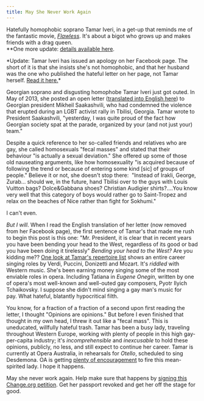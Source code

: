 ```yaml
---
title: May She Never Work Again
---
```


<p></p><div class="intro">Hatefully homophobic soprano Tamar Iveri, in a get-up that reminds me of the fantastic movie,&nbsp;<a href="http://www.imdb.com/title/tt0155711/" target="_blank"><em>Flawless</em></a>. It's about a bigot who grows up and makes friends with a drag queen.</div>
**One more update: <a href="/desdemona-down/" target="_blank">details available here</a>.<p></p><p>*Update: Tamar Iveri has issued an apology on her Facebook page. The short of it is that she insists she's not homophobic, and that her husband was the one who published the hateful letter&nbsp;on her page, not Tamar herself. <a href="https://www.facebook.com/tamariverisoprano/posts/10152123104307204?fref=nf" target="_blank">Read it here.</a>*</p><p>Georgian soprano and disgusting homophobe Tamar Iveri just got outed. In May of 2013, she posted an open letter (<a href="http://identoba.files.wordpress.com/2013/05/letter-of-ms-iveri-to-president-of-georgia_english.pdf" target="_blank">translated into English here</a>) to Georgian president&nbsp;Mikheil Saakashvili, who had condemned the violence that erupted during an LGBT activist rally&nbsp;in Tbilisi, Georgia. Tamar wrote to President Saakashvili, "yesterday, I was quite proud of the fact how Georgian society spat at the parade, organized by your (and not just your) team."</p><p>Despite a quick reference to her so-called friends and relatives who are gay, she called homosexuals "fecal masses" and stated that&nbsp;their behaviour&nbsp;"is actually a sexual deviation." She offered up some of&nbsp;those old&nbsp;nauseating&nbsp;arguments, like how homosexuality "is acquired because of following the trend or because of entering some kind [sic] of groups of people." Believe it or not, she doesn't stop there: &nbsp;"Instead of Irakli, George, Zurab... should we, in the future, hand Tbilisi over to the guys with Louis Vuitton bags? Dolce&amp;Gabbana shoes? Christian Audigier shirts?....You know very well that this category of boys would rather go to Saint-Tropez and relax on the beaches of Nice rather than fight for Sokhumi."</p><p>I can't even.</p><p><em>But I will</em>. When I read the English translation of her letter (now removed from her Facebook page), the first sentence of Tamar's that made me rush to begin this post is this one: "Mr. President, it is clear that in recent years you have been bending your head to the West, regardless of its good or bad you have been doing it tirelessly"&nbsp;<em>Bending your head to the West?&nbsp;</em>Are you kidding me??&nbsp;<a href="http://www.tamariveri.com/repertoire.htm" target="_blank">One look at Tamar's repertoire list</a>&nbsp;shows an entire career singing roles by Verdi, Puccini, Donizetti and Mozart. It's <em>riddled</em> with Western music. She's been earning money singing some of the most enviable roles in opera. Including Tatiana in&nbsp;<em>Eugene Onegin</em>, written by one of opera's most well-known and well-outed gay composers, Pyotr Ilyich Tchaikovsky. I suppose she didn't mind singing a gay man's music for pay.&nbsp;What hateful, blatantly hypocritical filth.</p><p>You know, for a fraction of a fraction of a second upon first reading the letter, I thought "Opinions are opinions." But before I even finished that thought in my own head, I threw it out like a "fecal mass". This is uneducated, willfully hateful trash. Tamar has been a busy lady, traveling throughout Western Europe, working with plenty of people in this high gay-per-capita industry; it's <em>incomprehensible</em> and&nbsp;<em>inexcusable</em> to hold these opinions, publicly, no less, and still expect to continue her career.&nbsp;Tamar is currently at Opera Australia, in rehearsals for&nbsp;<em>Otello</em>, scheduled to sing Desdemona.&nbsp;OA is getting <a href="http://www.smh.com.au/entertainment/opera/pressure-on-opera-australia-to-sack-soprano-over-homophobic-comments-20140620-zsgrj.html" target="_blank">plenty of encouragement</a> to fire this mean-spirited lady. I hope it happens.</p><p>May she never work again.&nbsp;Help make sure that happens by <a href="http://www.change.org/petitions/opera-australia-revoke-tamar-iveri-s-passport-and-visa-to-work-in-australia-immediately-and-irrevocably-hate-has-no-place-in-the-entertainment-industry-or-indeed-anywhere-in-the-world?share_id=SaHWLkhAdo&amp;utm_campaign=autopublish&amp;utm_medium=facebook&amp;utm_source=share_petition" target="_blank">signing this Change.org petition</a>. Get her passport revoked and get her off the stage for good.</p>
